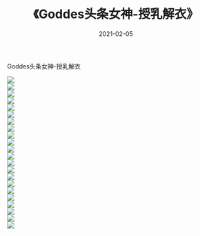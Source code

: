 ﻿---
layout: post
title:  《Goddes头条女神-授乳解衣》
date:   2021-02-05
img: http://img.660000.xyz/Sharelink/网络美图/2021/Goddes头条女神-授乳解衣/000.jpg
categories: [美女, 清纯, 唯美]
---

Goddes头条女神-授乳解衣

  ![](http://img.660000.xyz/Sharelink/网络美图/2021/Goddes头条女神-授乳解衣/001.jpg) <br> ![](http://img.660000.xyz/Sharelink/网络美图/2021/Goddes头条女神-授乳解衣/002.jpg) <br> ![](http://img.660000.xyz/Sharelink/网络美图/2021/Goddes头条女神-授乳解衣/003.jpg) <br> ![](http://img.660000.xyz/Sharelink/网络美图/2021/Goddes头条女神-授乳解衣/004.jpg) <br> ![](http://img.660000.xyz/Sharelink/网络美图/2021/Goddes头条女神-授乳解衣/005.jpg) <br> ![](http://img.660000.xyz/Sharelink/网络美图/2021/Goddes头条女神-授乳解衣/006.jpg) <br> ![](http://img.660000.xyz/Sharelink/网络美图/2021/Goddes头条女神-授乳解衣/007.jpg) <br> ![](http://img.660000.xyz/Sharelink/网络美图/2021/Goddes头条女神-授乳解衣/008.jpg) <br> ![](http://img.660000.xyz/Sharelink/网络美图/2021/Goddes头条女神-授乳解衣/009.jpg) <br> ![](http://img.660000.xyz/Sharelink/网络美图/2021/Goddes头条女神-授乳解衣/010.jpg) <br> ![](http://img.660000.xyz/Sharelink/网络美图/2021/Goddes头条女神-授乳解衣/011.jpg) <br> ![](http://img.660000.xyz/Sharelink/网络美图/2021/Goddes头条女神-授乳解衣/012.jpg) <br> ![](http://img.660000.xyz/Sharelink/网络美图/2021/Goddes头条女神-授乳解衣/013.jpg) <br> ![](http://img.660000.xyz/Sharelink/网络美图/2021/Goddes头条女神-授乳解衣/014.jpg) <br> ![](http://img.660000.xyz/Sharelink/网络美图/2021/Goddes头条女神-授乳解衣/015.jpg) <br> ![](http://img.660000.xyz/Sharelink/网络美图/2021/Goddes头条女神-授乳解衣/016.jpg) <br> ![](http://img.660000.xyz/Sharelink/网络美图/2021/Goddes头条女神-授乳解衣/017.jpg) <br> ![](http://img.660000.xyz/Sharelink/网络美图/2021/Goddes头条女神-授乳解衣/018.jpg) <br> ![](http://img.660000.xyz/Sharelink/网络美图/2021/Goddes头条女神-授乳解衣/019.jpg) <br> ![](http://img.660000.xyz/Sharelink/网络美图/2021/Goddes头条女神-授乳解衣/020.jpg) <br> ![](http://img.660000.xyz/Sharelink/网络美图/2021/Goddes头条女神-授乳解衣/021.jpg) <br> ![](http://img.660000.xyz/Sharelink/网络美图/2021/Goddes头条女神-授乳解衣/022.jpg) <br>